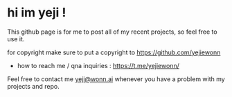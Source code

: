 # hi im yeji !

This github page is for me to post all of my recent projects,
so feel free to use it.

for copyright make sure to put a copyright to https://github.com/yejiewonn

* how to reach me / qna inquiries :  https://t.me/yejiewonn/

Feel free to contact me yeji@wonn.ai whenever you have a problem with my projects and repo.
